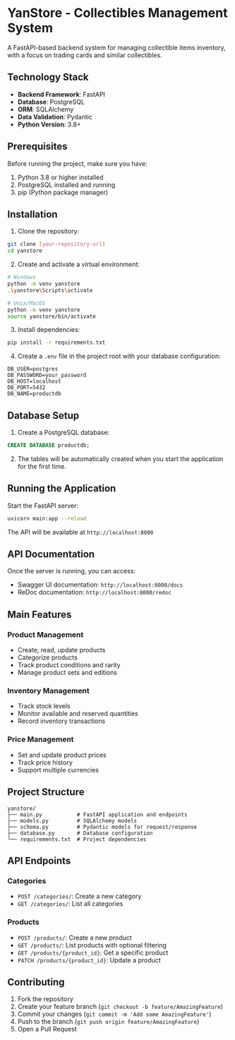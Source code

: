 # YanStore - Collectibles Management System

A FastAPI-based backend system for managing collectible items inventory, with a focus on trading cards and similar collectibles.

## Technology Stack

- **Backend Framework**: FastAPI
- **Database**: PostgreSQL
- **ORM**: SQLAlchemy
- **Data Validation**: Pydantic
- **Python Version**: 3.8+

## Prerequisites

Before running the project, make sure you have:

1. Python 3.8 or higher installed
2. PostgreSQL installed and running
3. pip (Python package manager)

## Installation

1. Clone the repository:
```bash
git clone [your-repository-url]
cd yanstore
```

2. Create and activate a virtual environment:
```bash
# Windows
python -m venv yanstore
.\yanstore\Scripts\activate

# Unix/MacOS
python -m venv yanstore
source yanstore/bin/activate
```

3. Install dependencies:
```bash
pip install -r requirements.txt
```

4. Create a `.env` file in the project root with your database configuration:
```env
DB_USER=postgres
DB_PASSWORD=your_password
DB_HOST=localhost
DB_PORT=5432
DB_NAME=productdb
```

## Database Setup

1. Create a PostgreSQL database:
```sql
CREATE DATABASE productdb;
```

2. The tables will be automatically created when you start the application for the first time.

## Running the Application

Start the FastAPI server:
```bash
uvicorn main:app --reload
```

The API will be available at `http://localhost:8000`

## API Documentation

Once the server is running, you can access:
- Swagger UI documentation: `http://localhost:8000/docs`
- ReDoc documentation: `http://localhost:8000/redoc`

## Main Features

### Product Management
- Create, read, update products
- Categorize products
- Track product conditions and rarity
- Manage product sets and editions

### Inventory Management
- Track stock levels
- Monitor available and reserved quantities
- Record inventory transactions

### Price Management
- Set and update product prices
- Track price history
- Support multiple currencies

## Project Structure

```
yanstore/
├── main.py           # FastAPI application and endpoints
├── models.py         # SQLAlchemy models
├── schema.py         # Pydantic models for request/response
├── database.py       # Database configuration
└── requirements.txt  # Project dependencies
```

## API Endpoints

### Categories
- `POST /categories/`: Create a new category
- `GET /categories/`: List all categories

### Products
- `POST /products/`: Create a new product
- `GET /products/`: List products with optional filtering
- `GET /products/{product_id}`: Get a specific product
- `PATCH /products/{product_id}`: Update a product

## Contributing

1. Fork the repository
2. Create your feature branch (`git checkout -b feature/AmazingFeature`)
3. Commit your changes (`git commit -m 'Add some AmazingFeature'`)
4. Push to the branch (`git push origin feature/AmazingFeature`)
5. Open a Pull Request



